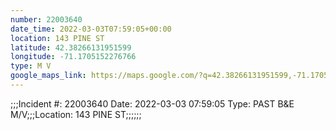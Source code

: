 ```yaml
---
number: 22003640
date_time: 2022-03-03T07:59:05+00:00
location: 143 PINE ST
latitude: 42.38266131951599
longitude: -71.1705152276766
type: M V
google_maps_link: https://maps.google.com/?q=42.38266131951599,-71.1705152276766
---
```


;;;Incident #: 22003640  Date: 2022-03-03 07:59:05   Type: PAST B&E M/V;;;Location: 143 PINE ST;;;;;;
